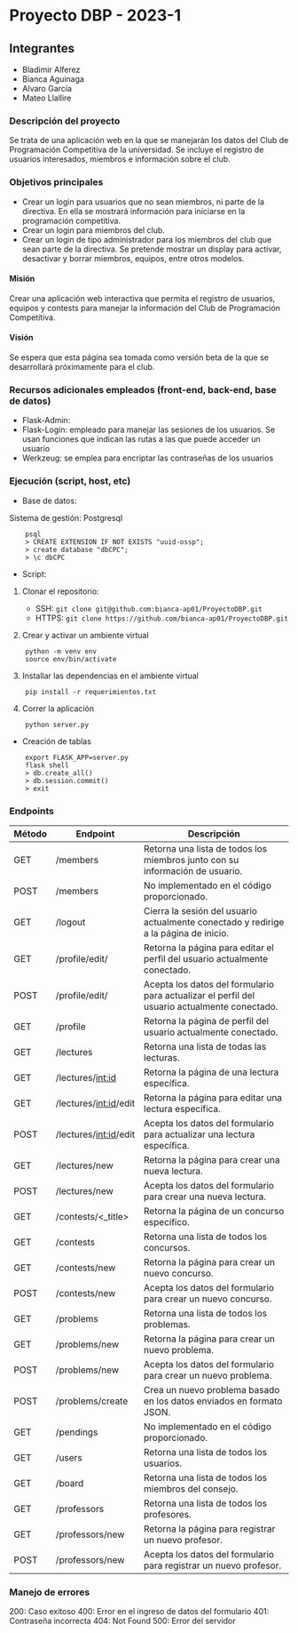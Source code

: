 # Proyecto DBP - 2023-1

## Integrantes

- Bladimir Alferez
- Bianca Aguinaga
- Alvaro García
- Mateo Llallire

### Descripción del proyecto

Se trata de una aplicación web en la que se manejarán los datos del Club de Programación Competitiva de la universidad. Se incluye el registro de usuarios interesados, miembros e información sobre el club.


### Objetivos principales

- Crear un login para usuarios que no sean miembros, ni parte de la directiva. En ella se mostrará información para iniciarse en la programación competitiva.
- Crear un login para miembros del club. 
- Crear un login de tipo administrador para los miembros del club que sean parte de la directiva. Se pretende mostrar un display para activar, desactivar y borrar miembros, equipos, entre otros modelos.

#### Misión

Crear una aplicación web interactiva que permita el registro de usuarios, equipos y contests para manejar la información del Club de Programación Competitiva.

#### Visión

Se espera que esta página sea tomada como versión beta de la que se desarrollará próximamente para el club.

### Recursos adicionales empleados (front-end, back-end, base de datos)

- Flask-Admin: 
- Flask-Login: empleado para manejar las sesiones de los usuarios. Se usan funciones que indican las rutas a las que puede acceder un usuario
- Werkzeug: se emplea para encriptar las contraseñas de los usuarios

### Ejecución (script, host, etc)

- Base de datos:

Sistema de gestión: Postgresql

```
    psql
    > CREATE EXTENSION IF NOT EXISTS "uuid-ossp";
    > create database "dbCPC";
    > \c dbCPC
```

- Script:

1. Clonar el repositorio:
    - SSH:  `git clone git@github.com:bianca-ap01/ProyectoDBP.git`
    - HTTPS: `git clone https://github.com/bianca-ap01/ProyectoDBP.git`

2. Crear y activar un ambiente virtual

```
    python -m venv env
    source env/bin/activate
```

3. Installar las dependencias en el ambiente virtual

```
    pip install -r requerimientos.txt
```

4. Correr la aplicación

```
    python server.py
```

- Creación de tablas

```
    export FLASK_APP=server.py
    flask shell
    > db.create_all()
    > db.session.commit()
    > exit
```

### Endpoints

| Método | Endpoint            | Descripción |
|--------|---------------------|-------------|
| GET    | /members            | Retorna una lista de todos los miembros junto con su información de usuario.|
| POST   | /members            | No implementado en el código proporcionado. |
| GET    | /logout             | Cierra la sesión del usuario actualmente conectado y redirige a la página de inicio. |
| GET    | /profile/edit/      | Retorna la página para editar el perfil del usuario actualmente conectado. |
| POST   | /profile/edit/      | Acepta los datos del formulario para actualizar el perfil del usuario actualmente conectado. |
| GET    | /profile            | Retorna la página de perfil del usuario actualmente conectado. |
| GET    | /lectures           | Retorna una lista de todas las lecturas. |
| GET    | /lectures/<int:id>  | Retorna la página de una lectura específica. |
| GET    | /lectures/<int:id>/edit | Retorna la página para editar una lectura específica. |
| POST   | /lectures/<int:id>/edit | Acepta los datos del formulario para actualizar una lectura específica. |
| GET    | /lectures/new       | Retorna la página para crear una nueva lectura. |
| POST   | /lectures/new       | Acepta los datos del formulario para crear una nueva lectura. |
| GET    | /contests/<_title>  | Retorna la página de un concurso específico. |
| GET    | /contests           | Retorna una lista de todos los concursos. |
| GET    | /contests/new       | Retorna la página para crear un nuevo concurso. |
| POST   | /contests/new       | Acepta los datos del formulario para crear un nuevo concurso. |
| GET    | /problems           | Retorna una lista de todos los problemas. |
| GET    | /problems/new       | Retorna la página para crear un nuevo problema. |
| POST   | /problems/new       | Acepta los datos del formulario para crear un nuevo problema. |
| POST   | /problems/create    | Crea un nuevo problema basado en los datos enviados en formato JSON. |
| GET    | /pendings           | No implementado en el código proporcionado. |
| GET    | /users              | Retorna una lista de todos los usuarios. |
| GET    | /board              | Retorna una lista de todos los miembros del consejo. |
| GET    | /professors         | Retorna una lista de todos los profesores. |
| GET    | /professors/new     | Retorna la página para registrar un nuevo profesor. |
| POST   | /professors/new     | Acepta los datos del formulario para registrar un nuevo profesor. |


### Manejo de errores


200: Caso exitoso
400: Error en el ingreso de datos del formulario
401: Contraseña incorrecta
404: Not Found
500: Error del servidor

